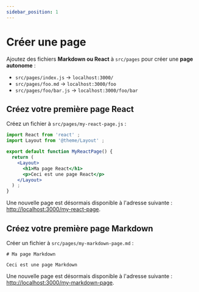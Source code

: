```yaml
---
sidebar_position: 1
---
```


# Créer une page

Ajoutez des fichiers **Markdown ou React** à `src/pages` pour créer une **page autonome** :

- `src/pages/index.js` → `localhost:3000/`
- `src/pages/foo.md` → `localhost:3000/foo`
- `src/pages/foo/bar.js` → `localhost:3000/foo/bar`

## Créez votre première page React

Créez un fichier à `src/pages/my-react-page.js` :

```jsx title="src/pages/my-react-page.js"
import React from 'react' ;
import Layout from '@theme/Layout' ;

export default function MyReactPage() {
  return (
    <Layout>
      <h1>Ma page React</h1>
      <p>Ceci est une page React</p>
    </Layout>
  ) ;
}
```

Une nouvelle page est désormais disponible à l'adresse suivante : [http://localhost:3000/my-react-page](http://localhost:3000/my-react-page).

## Créez votre première page Markdown

Créer un fichier à `src/pages/my-markdown-page.md` :

```mdx title="src/pages/my-markdown-page.md"
# Ma page Markdown

Ceci est une page Markdown
```

Une nouvelle page est désormais disponible à l'adresse suivante : [http://localhost:3000/my-markdown-page](http://localhost:3000/my-markdown-page).
